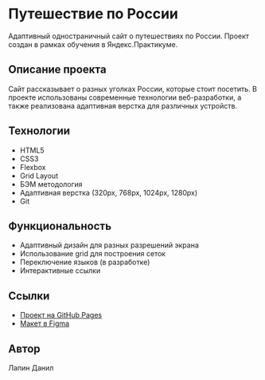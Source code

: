 # Путешествие по России

Адаптивный одностраничный сайт о путешествиях по России. Проект создан в рамках обучения в Яндекс.Практикуме.

## Описание проекта

Сайт рассказывает о разных уголках России, которые стоит посетить. В проекте использованы современные технологии веб-разработки, а также реализована адаптивная верстка для различных устройств.

## Технологии
- HTML5
- CSS3
- Flexbox
- Grid Layout
- БЭМ методология
- Адаптивная верстка (320px, 768px, 1024px, 1280px)
- Git

## Функциональность
- Адаптивный дизайн для разных разрешений экрана
- Использование grid для построения сеток
- Переключение языков (в разработке)
- Интерактивные ссылки

## Ссылки
- [Проект на GitHub Pages](https://qbzy.github.io/russian_trav/)
- [Макет в Figma](https://www.figma.com/file/5S2WSbEFL6awjVWJ0NWL8Q/Sprint-3_-Russia-_-desktop-mobile?node-id=28503%3A0)

## Автор
Лапин Данил
